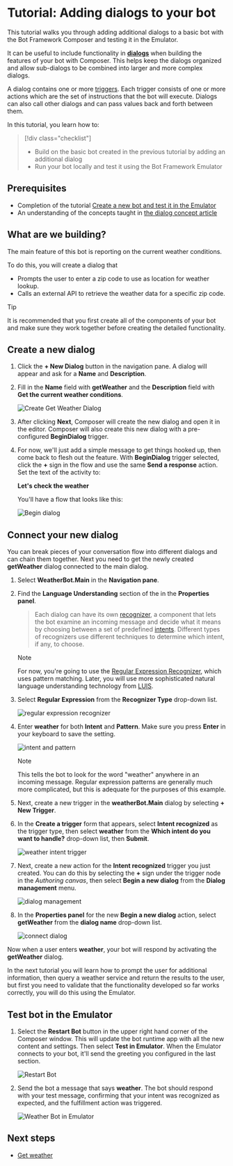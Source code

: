 # Tutorial: Adding dialogs to your bot

This tutorial walks you through adding additional dialogs to a basic bot with the Bot Framework Composer and testing it in the Emulator.

It can be useful to include functionality in [**dialogs**](../concept-dialog.md) when building the features of your bot with Composer. This helps keep the dialogs organized and allow sub-dialogs to be combined into larger and more complex dialogs.

A dialog contains one or more [triggers](../concept-events-and-triggers.md). Each trigger consists of one or more actions which are the set of instructions that the bot will execute. Dialogs can also call other dialogs and can pass values back and forth between them.

In this tutorial, you learn how to:

> [!div class="checklist"]
> * Build on the basic bot created in the previous tutorial by adding an additional dialog
> * Run your bot locally and test it using the Bot Framework Emulator

## Prerequisites
- Completion of the tutorial [Create a new bot and test it in the Emulator](./tutorial-create-bot.md)
- An understanding of the concepts taught in [the dialog concept article](../concept-dialog.md)

## What are we building?

The main feature of this bot is reporting on the current weather conditions.

To do this, you will create a dialog that 
- Prompts the user to enter a zip code to use as location for weather lookup.
- Calls an external API to retrieve the weather data for a specific zip code.

> [!TIP]
> It is recommended that you first create all of the components of your bot and make sure they work together before creating the detailed functionality.

## Create a new dialog
1. Click the **+ New Dialog** button in the navigation pane. A dialog will appear and ask for a **Name** and **Description**.

2. Fill in the **Name** field with **getWeather** and the **Description** field with **Get the current weather conditions**.
   
      ![Create Get Weather Dialog](../media/tutorial-weatherbot/02/create-getweather-dialog.png)

1. After clicking **Next**, Composer will create the new dialog and open it in the editor. Composer will also create this new dialog with a pre-configured **BeginDialog** trigger.

2. For now, we'll just add a simple message to get things hooked up, then come back to flesh out the feature. With **BeginDialog** trigger selected, click the **+** sign in the flow and use the same **Send a response** action. Set the text of the activity to:
   
    **Let's check the weather**

   You'll have a flow that looks like this:

      ![Begin dialog](../media/tutorial-weatherbot/02/begin-dialog.png)

## Connect your new dialog
You can break pieces of your conversation flow into different dialogs and can chain them together. Next you need to get the newly created **getWeather** dialog connected to the main dialog. 

1. Select **WeatherBot.Main** in the **Navigation pane**.

2. Find the **Language Understanding** section of the in the **Properties panel**.

   > Each dialog can have its own [recognizer](../concept-dialog.md#recognizer), a component that lets the bot examine an incoming message and decide what it means by choosing between a set of predefined [intents](../concept-language-understanding.md#intents). Different types of recognizers use different techniques to determine which intent, if any, to choose.

   > [!NOTE]
   > For now, you're going to use the [Regular Expression Recognizer](../how-to-define-triggers.md#regular-expression-recognizer), which uses pattern matching. Later, you will use more sophisticated natural language understanding technology from [LUIS](../how-to-define-triggers.md#luis-recognizer).

3. Select **Regular Expression** from the **Recognizer Type** drop-down list.
   
      ![regular expression recognizer](../media/tutorial-weatherbot/02/recognizer-type.png)

4. Enter **weather** for both **Intent** and **Pattern**. Make sure you press **Enter** in your keyboard to save the setting.
   
      ![intent and pattern](../media/tutorial-weatherbot/02/intent-pattern.png)

    > [!NOTE]
    > This tells the bot to look for the word "weather" anywhere in an incoming message. Regular expression patterns are generally much more complicated, but this is adequate for the purposes of this example.

5. Next, create a new trigger in the **weatherBot.Main** dialog by selecting **+ New Trigger**.

6. In the **Create a trigger** form that appears, select **Intent recognized** as the trigger type, then select **weather** from the **Which intent do you want to handle?** drop-down list, then **Submit**.

      ![weather intent trigger](../media/tutorial-weatherbot/02/weather-intent-trigger.png)

7. Next, create a new action for the **Intent recognized** trigger you just created. You can do this by selecting the **+** sign under the trigger node in the _Authoring canvas_, then select **Begin a new dialog** from the **Dialog management** menu.

      ![dialog management](../media/tutorial-weatherbot/02/dialog-management.png)

8. In the **Properties panel** for the new **Begin a new dialog** action, select **getWeather** from the **dialog name** drop-down list.
   
      ![connect dialog](../media/tutorial-weatherbot/02/connect-dialog.png)

Now when a user enters **weather**, your bot will respond by activating the **getWeather** dialog.

In the next tutorial you will learn how to prompt the user for additional information, then query a weather service and return the results to the user, but first you need to validate that the functionality developed so far works correctly, you will do this using the Emulator.


## Test bot in the Emulator

1. Select the **Restart Bot** button in the upper right hand corner of the Composer window. This will update the bot runtime app with all the new content and settings. Then select **Test in Emulator**. When the Emulator connects to your bot, it'll send the greeting you configured in the last section.

      ![Restart Bot](../media/tutorial-weatherbot/02/restart-bot.gif)

2. Send the bot a message that says **weather**. The bot should respond with your test message, confirming that your intent was recognized as expected, and the fulfillment action was triggered.

      ![Weather Bot in Emulator](../media/tutorial-weatherbot/02/emulator-weather.png)


## Next steps
- [Get weather](./tutorial-get-weather.md)
